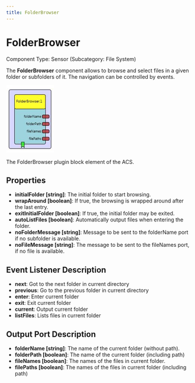 ```yaml
---
title: FolderBrowser
---
```


# FolderBrowser

Component Type: Sensor (Subcategory: File System)

The **FolderBrowser** component allows to browse and select files in a given folder or subfolders of it. The navigation can be controlled by events.

![Screenshot: FolderBrowser plugin](./img/FolderBrowser.jpg "Screenshot: FolderBrowser plugin")

The FolderBrowser plugin block element of the ACS.

## Properties

- **initialFolder \[string\]**: The initial folder to start browsing.
- **wrapAround \[boolean\]**: If true, the browsing is wrapped around after the last entry.
- **exitInitialFolder \[boolean\]**: If true, the initial folder may be exited.
- **autoListFiles \[boolean\]**: Automatically output files when entering the folder.
- **noFolderMessage \[string\]**: Message to be sent to the folderName port if no subfolder is available.
- **noFileMessage \[string\]**: The message to be sent to the fileNames port, if no file is available.

## Event Listener Description

- **next**: Got to the next folder in current directory
- **previous**: Go to the previous folder in current directory
- **enter**: Enter current folder
- **exit**: Exit current folder
- **current**: Output current folder
- **listFiles**: Lists files in current folder

## Output Port Description

- **folderName \[string\]**: The name of the current folder (without path).
- **folderPath \[boolean\]**: The name of the current folder (including path)
- **fileNames \[boolean\]**: The names of the files in current folder.
- **filePaths \[boolean\]**: The names of the files in current folder (including path)
